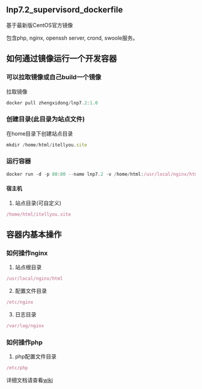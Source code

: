 
## lnp7.2_supervisord_dockerfile

基于最新版CentOS官方镜像

包含php, nginx, openssh server, crond, swoole服务。

## 如何通过镜像运行一个开发容器

### 可以拉取镜像或自己build一个镜像

拉取镜像
```js
docker pull zhengxidong/lnp7.2:1.0
```

### 创建目录(此目录为站点文件)

  在home目录下创建站点目录

```js
mkdir /home/html/itellyou.site
```

### 运行容器

```js
docker run -d -p 80:80 --name lnp7.2 -v /home/html:/usr/local/nginx/html zhengxidong/lnp7.2:1.0
```

#### 宿主机

1. 站点目录(可自定义)
```js
/home/html/itellyou.site
```
## 容器内基本操作

### 如何操作nginx
1. 站点根目录
```js
/usr/local/nginx/html
```
2. 配置文件目录
```js
/etc/nginx
```
3. 日志目录

 ```js
 /var/log/nginx
 ```

### 如何操作php

1. php配置文件目录
```js
/etc/php
```
详细文档请查看[wiki](https://github.com/zhengxidong/docker-dev/wiki)

